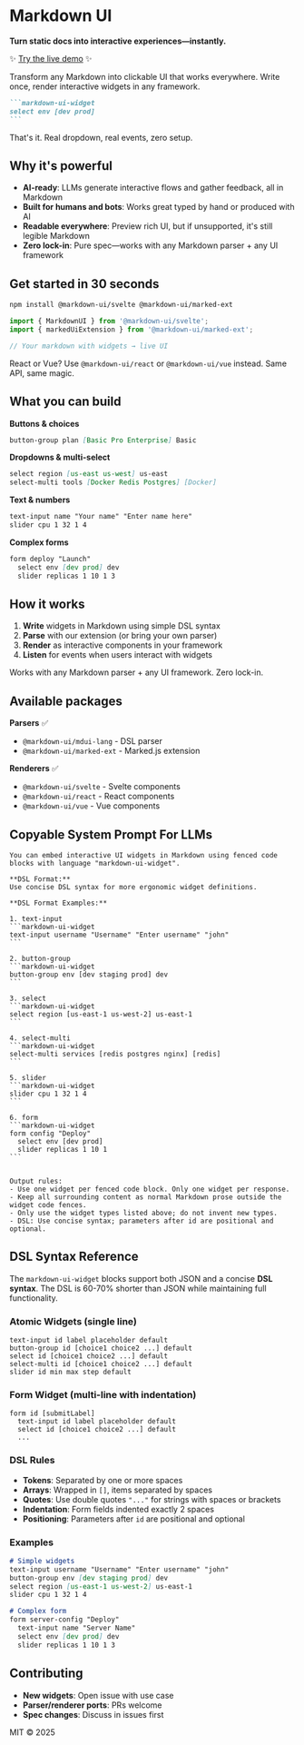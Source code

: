 # Markdown UI
**Turn static docs into interactive experiences—instantly.**

✨ [Try the live demo](https://markdown-ui.com/) ✨

Transform any Markdown into clickable UI that works everywhere. Write once, render interactive widgets in any framework.

````markdown
```markdown-ui-widget
select env [dev prod]
```
````

That's it. Real dropdown, real events, zero setup.

## Why it's powerful

- **AI-ready**: LLMs generate interactive flows and gather feedback, all in Markdown
- **Built for humans and bots**: Works great typed by hand or produced with AI
- **Readable everywhere**: Preview rich UI, but if unsupported, it's still legible Markdown
- **Zero lock-in**: Pure spec—works with any Markdown parser + any UI framework

## Get started in 30 seconds

```bash
npm install @markdown-ui/svelte @markdown-ui/marked-ext
```

```javascript
import { MarkdownUI } from '@markdown-ui/svelte';
import { markedUiExtension } from '@markdown-ui/marked-ext';

// Your markdown with widgets → live UI
```

React or Vue? Use `@markdown-ui/react` or `@markdown-ui/vue` instead. Same API, same magic.

## What you can build

**Buttons & choices**
```markdown
button-group plan [Basic Pro Enterprise] Basic
```

**Dropdowns & multi-select** 
```markdown
select region [us-east us-west] us-east
select-multi tools [Docker Redis Postgres] [Docker]
```

**Text & numbers**
```markdown
text-input name "Your name" "Enter name here"
slider cpu 1 32 1 4
```

**Complex forms**
```markdown
form deploy "Launch"
  select env [dev prod] dev
  slider replicas 1 10 1 3
```

## How it works

1. **Write** widgets in Markdown using simple DSL syntax
2. **Parse** with our extension (or bring your own parser)  
3. **Render** as interactive components in your framework
4. **Listen** for events when users interact with widgets

Works with any Markdown parser + any UI framework. Zero lock-in.

## Available packages

**Parsers** ✅
- `@markdown-ui/mdui-lang` - DSL parser
- `@markdown-ui/marked-ext` - Marked.js extension

**Renderers** ✅  
- `@markdown-ui/svelte` - Svelte components
- `@markdown-ui/react` - React components
- `@markdown-ui/vue` - Vue components


## Copyable System Prompt For LLMs

````text
You can embed interactive UI widgets in Markdown using fenced code blocks with language "markdown-ui-widget". 

**DSL Format:**
Use concise DSL syntax for more ergonomic widget definitions.

**DSL Format Examples:**

1. text-input
```markdown-ui-widget
text-input username "Username" "Enter username" "john"
```

2. button-group
```markdown-ui-widget
button-group env [dev staging prod] dev
```

3. select
```markdown-ui-widget
select region [us-east-1 us-west-2] us-east-1
```

4. select-multi
```markdown-ui-widget
select-multi services [redis postgres nginx] [redis]
```

5. slider
```markdown-ui-widget
slider cpu 1 32 1 4
```

6. form
```markdown-ui-widget
form config "Deploy"
  select env [dev prod]
  slider replicas 1 10 1
```


Output rules:
- Use one widget per fenced code block. Only one widget per response.
- Keep all surrounding content as normal Markdown prose outside the widget code fences.
- Only use the widget types listed above; do not invent new types.
- DSL: Use concise syntax; parameters after id are positional and optional.
````

## DSL Syntax Reference

The `markdown-ui-widget` blocks support both JSON and a concise **DSL syntax**. The DSL is 60-70% shorter than JSON while maintaining full functionality.

### Atomic Widgets (single line)

```
text-input id label placeholder default
button-group id [choice1 choice2 ...] default
select id [choice1 choice2 ...] default  
select-multi id [choice1 choice2 ...] default
slider id min max step default
```

### Form Widget (multi-line with indentation)

```
form id [submitLabel]
  text-input id label placeholder default
  select id [choice1 choice2 ...] default
  ...
```

### DSL Rules

- **Tokens**: Separated by one or more spaces
- **Arrays**: Wrapped in `[]`, items separated by spaces
- **Quotes**: Use double quotes `"..."` for strings with spaces or brackets
- **Indentation**: Form fields indented exactly 2 spaces
- **Positioning**: Parameters after `id` are positional and optional

### Examples

```markdown
# Simple widgets
text-input username "Username" "Enter username" "john"
button-group env [dev staging prod] dev
select region [us-east-1 us-west-2] us-east-1
slider cpu 1 32 1 4

# Complex form
form server-config "Deploy"
  text-input name "Server Name" 
  select env [dev prod] dev
  slider replicas 1 10 1 3
```


## Contributing

- **New widgets**: Open issue with use case
- **Parser/renderer ports**: PRs welcome
- **Spec changes**: Discuss in issues first

MIT © 2025
